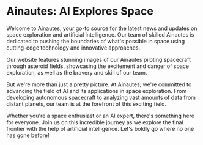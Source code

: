<!--font:Poppins-->

# Ainautes: AI Explores Space

Welcome to Ainautes, your go-to source for the latest news and updates on space exploration and artificial intelligence. Our team of skilled Ainautes is dedicated to pushing the boundaries of what's possible in space using cutting-edge technology and innovative approaches.

Our website features stunning images of our Ainautes piloting spacecraft through asteroid fields, showcasing the excitement and danger of space exploration, as well as the bravery and skill of our team.

But we're more than just a pretty picture. At Ainautes, we're committed to advancing the field of AI and its applications in space exploration. From developing autonomous spacecraft to analyzing vast amounts of data from distant planets, our team is at the forefront of this exciting field.

Whether you're a space enthusiast or an AI expert, there's something here for everyone. Join us on this incredible journey as we explore the final frontier with the help of artificial intelligence. Let's boldly go where no one has gone before!

<!--

Write me markdown content of website with wallpaper:

"A team of Ainautes piloting a spacecraft through an asteroid field, with explosions and debris flying all around them."

The header of the page should not be copy of the text but rather a real content of the website which is using this wallpaper.


---


# Ainautes - Exploring the Final Frontier

Welcome to Ainautes, your one-stop destination for all things related to space exploration and artificial intelligence. Our team of skilled Ainautes is dedicated to pushing the boundaries of what's possible in space, using cutting-edge technology and innovative approaches.

As you explore our website, you'll see stunning images of our Ainautes piloting spacecraft through asteroid fields, with explosions and debris flying all around them. These images capture the excitement and danger of space exploration, and showcase the bravery and skill of our team.

But we're more than just a pretty picture. At Ainautes, we're committed to advancing the field of AI and its applications in space exploration. From developing autonomous spacecraft to analyzing vast amounts of data from distant planets, our team is at the forefront of this exciting field.

So join us on this incredible journey as we explore the final frontier. Whether you're a space enthusiast or an AI expert, there's something here for everyone. Let's boldly go where no one has gone before!


---


Heading is too long, rewrite whole content.


---


# Ainautes: Exploring Space with AI

Welcome to Ainautes, your destination for the latest news and updates on space exploration and artificial intelligence. Our team of skilled Ainautes is dedicated to pushing the boundaries of what's possible in space using cutting-edge technology and innovative approaches.

Our website features stunning images of our Ainautes piloting spacecraft through asteroid fields, with explosions and debris flying all around them. These images capture the excitement and danger of space exploration and showcase the bravery and skill of our team.

But we're more than just a pretty picture. At Ainautes, we're committed to advancing the field of AI and its applications in space exploration. From developing autonomous spacecraft to analyzing vast amounts of data from distant planets, our team is at the forefront of this exciting field.

Whether you're a space enthusiast or an AI expert, there's something here for everyone. Join us on this incredible journey as we explore the final frontier with the help of AI. Let's boldly go where no one has gone before!


---


Heading is too long, rewrite whole content.


---


# Ainautes: Exploring Space with AI

Welcome to Ainautes, your destination for the latest news and updates on space exploration and artificial intelligence. Our team of skilled Ainautes is dedicated to pushing the boundaries of what's possible in space using cutting-edge technology and innovative approaches.

Our website features stunning images of our Ainautes piloting spacecraft through asteroid fields, with explosions and debris flying all around them. These images capture the excitement and danger of space exploration and showcase the bravery and skill of our team.

But we're more than just a pretty picture. At Ainautes, we're committed to advancing the field of AI and its applications in space exploration. From developing autonomous spacecraft to analyzing vast amounts of data from distant planets, our team is at the forefront of this exciting field.

Whether you're a space enthusiast or an AI expert, there's something here for everyone. Join us on this incredible journey as we explore the final frontier with the help of AI. Let's boldly go where no one has gone before!


---


Heading is too long, rewrite whole content.


---


# Ainautes: Exploring Space with Artificial Intelligence

Welcome to Ainautes, your go-to source for the latest news and updates on space exploration and artificial intelligence. Our team of skilled Ainautes is dedicated to pushing the boundaries of what's possible in space using cutting-edge technology and innovative approaches.

Our website features stunning images of our Ainautes piloting spacecraft through asteroid fields, showcasing the excitement and danger of space exploration, as well as the bravery and skill of our team.

But we're more than just a pretty picture. At Ainautes, we're committed to advancing the field of AI and its applications in space exploration. From developing autonomous spacecraft to analyzing vast amounts of data from distant planets, our team is at the forefront of this exciting field.

Whether you're a space enthusiast or an AI expert, there's something here for everyone. Join us on this incredible journey as we explore the final frontier with the help of artificial intelligence. Let's boldly go where no one has gone before!


---


Write me a Google font which is best fitting for the website.

Pick from the list:
- Montserrat
- Inter
- Poppins
- Lato
- Roboto
- Barlow Condensed
- Lobster
- Playfair Display
- Futura
- Open Sans
- Orbitron
- Raleway
- Great Vibes
- Alegreya
- IBM Plex Sans
- Exo 2
- Dancing Script


Write just the font name nothing else.


---


Poppins

-->
